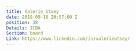 ```yaml
---
title: Valerie Utsey
date: 2019-09-10 20:57:00 Z
position: 38
Details: ICBA
Section: board
Link: https://www.linkedin.com/in/valerieutsey/
---
```


